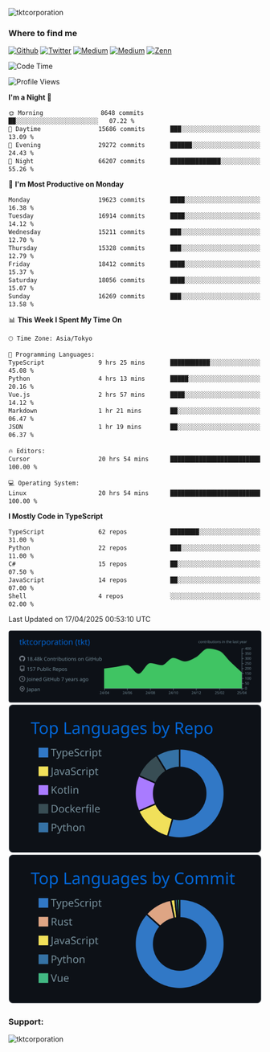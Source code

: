 <p align="left"> <img src="https://komarev.com/ghpvc/?username=tktcorporation&label=Profile%20views&color=0e75b6&style=flat" alt="tktcorporation" /> </p>

<h3>Where to find me</h3>
<p>
<a href="https://github.com/tktcorporation" target="_blank"><img alt="Github" src="https://img.shields.io/badge/GitHub-%2312100E.svg?&style=for-the-badge&logo=Github&logoColor=white" /></a>
<a href="https://twitter.com/tktcorporation" target="_blank"><img alt="Twitter" src="https://img.shields.io/badge/twitter-%231DA1F2.svg?&style=for-the-badge&logo=twitter&logoColor=white" /></a>
<a href="https://www.linkedin.com/in/tktcorporation" target="_blank"><img alt="Medium" src="https://img.shields.io/badge/linkdin-0a66c2.svg?&style=for-the-badge&logo=linkedin&logoColor=white" /></a>
<a href="https://qiita.com/tktcorporation" target="_blank"><img alt="Medium" src="https://img.shields.io/badge/qiita-55C500.svg?&style=for-the-badge&logo=qiita&logoColor=white" /></a>
<a href="https://zenn.dev/tktcorporation" target="_blank"><img alt="Zenn" src="https://img.shields.io/badge/Zenn-3EA8FF.svg?&style=for-the-badge&logo=Zenn&logoColor=white" /></a>
</p>
  
<!--START_SECTION:waka-->
![Code Time](http://img.shields.io/badge/Code%20Time-2%2C297%20hrs%2031%20mins-blue)

![Profile Views](http://img.shields.io/badge/Profile%20Views-0-blue)

**I'm a Night 🦉** 

```text
🌞 Morning                8648 commits        ██░░░░░░░░░░░░░░░░░░░░░░░   07.22 % 
🌆 Daytime                15686 commits       ███░░░░░░░░░░░░░░░░░░░░░░   13.09 % 
🌃 Evening                29272 commits       ██████░░░░░░░░░░░░░░░░░░░   24.43 % 
🌙 Night                  66207 commits       ██████████████░░░░░░░░░░░   55.26 % 
```
📅 **I'm Most Productive on Monday** 

```text
Monday                   19623 commits       ████░░░░░░░░░░░░░░░░░░░░░   16.38 % 
Tuesday                  16914 commits       ████░░░░░░░░░░░░░░░░░░░░░   14.12 % 
Wednesday                15211 commits       ███░░░░░░░░░░░░░░░░░░░░░░   12.70 % 
Thursday                 15328 commits       ███░░░░░░░░░░░░░░░░░░░░░░   12.79 % 
Friday                   18412 commits       ████░░░░░░░░░░░░░░░░░░░░░   15.37 % 
Saturday                 18056 commits       ████░░░░░░░░░░░░░░░░░░░░░   15.07 % 
Sunday                   16269 commits       ███░░░░░░░░░░░░░░░░░░░░░░   13.58 % 
```


📊 **This Week I Spent My Time On** 

```text
🕑︎ Time Zone: Asia/Tokyo

💬 Programming Languages: 
TypeScript               9 hrs 25 mins       ███████████░░░░░░░░░░░░░░   45.08 % 
Python                   4 hrs 13 mins       █████░░░░░░░░░░░░░░░░░░░░   20.16 % 
Vue.js                   2 hrs 57 mins       ████░░░░░░░░░░░░░░░░░░░░░   14.12 % 
Markdown                 1 hr 21 mins        ██░░░░░░░░░░░░░░░░░░░░░░░   06.47 % 
JSON                     1 hr 19 mins        ██░░░░░░░░░░░░░░░░░░░░░░░   06.37 % 

🔥 Editors: 
Cursor                   20 hrs 54 mins      █████████████████████████   100.00 % 

💻 Operating System: 
Linux                    20 hrs 54 mins      █████████████████████████   100.00 % 
```

**I Mostly Code in TypeScript** 

```text
TypeScript               62 repos            ████████░░░░░░░░░░░░░░░░░   31.00 % 
Python                   22 repos            ███░░░░░░░░░░░░░░░░░░░░░░   11.00 % 
C#                       15 repos            ██░░░░░░░░░░░░░░░░░░░░░░░   07.50 % 
JavaScript               14 repos            ██░░░░░░░░░░░░░░░░░░░░░░░   07.00 % 
Shell                    4 repos             ░░░░░░░░░░░░░░░░░░░░░░░░░   02.00 % 
```




 Last Updated on 17/04/2025 00:53:10 UTC
<!--END_SECTION:waka-->

[![](https://raw.githubusercontent.com/tktcorporation/tktcorporation/master/profile-summary-card-output/github_dark/0-profile-details.svg)](https://github.com/vn7n24fzkq/github-profile-summary-cards)
[![](https://raw.githubusercontent.com/tktcorporation/tktcorporation/master/profile-summary-card-output/github_dark/1-repos-per-language.svg)](https://github.com/vn7n24fzkq/github-profile-summary-cards) [![](https://raw.githubusercontent.com/tktcorporation/tktcorporation/master/profile-summary-card-output/github_dark/2-most-commit-language.svg)](https://github.com/vn7n24fzkq/github-profile-summary-cards)

<h3 align="left">Support:</h3>
<p><a href="https://www.buymeacoffee.com/tktcorporation"> <img align="left" src="https://cdn.buymeacoffee.com/buttons/v2/default-yellow.png" height="50" width="210" alt="tktcorporation" /></a></p><br><br>
